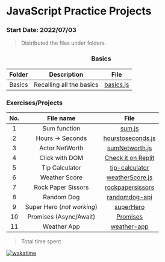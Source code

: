 # JavaScript Practice Projects 
### Start Date: 2022/07/03

> Distributed the files under folders.

<h3 align="center">Basics</h3>

|Folder|Description|File|
|:---:|:---:|:---:|
|Basics|Recalling all the basics|[basics.js](https://github.com/raihanrms/BingeJS/blob/main/Basics/basics.js)|


<h3 align="left">Exercises/Projects</h3>
 
| No. | File name | File |
|:---:|:---:|:---:|
| 1 | Sum function | [sum.js](https://github.com/raihanrms/BingeJS/tree/main/functions/sum.js) |
| 2 | Hours -> Seconds | [hourstoseconds.js](https://github.com/raihanrms/BingeJS/blob/main/exercises/converthourstoseconds.js) |
| 3 | Actor NetWorth | [sumNetworth.js](https://github.com/raihanrms/BingeJS/blob/main/exercises/sumNetworth.js) |
| 4 | Click with DOM | [Check it on Replit](https://replit.com/@raihanrms/DOM-Manupilation) |
| 5 | Tip Calculator | [tip-calculator](https://github.com/raihanrms/BingeJS/tree/main/projects/tip-calculator/exercise) |
| 6 | Weather Score | [weatherScore.js](https://github.com/raihanrms/BingeJS/blob/main/exercises/weatherScore.js) |
| 7 | Rock Paper Sissors | [rockpapersissors](https://github.com/raihanrms/BingeJS/tree/main/projects/rockpaperscissors) | 
| 8 | Random Dog | [randomdog-api](https://github.com/raihanrms/BingeJS/tree/main/projects/randomdog-api)|
| 9 | Super Hero (_not working_) | [superHero ](https://github.com/raihanrms/BingeJS/tree/main/projects/superHero) |
| 10 | Promises (Async/Await)| [Promises](https://github.com/raihanrms/BingeJS/tree/main/exercises/Promises) |
| 11 | Weather App | [weather-app](https://github.com/raihanrms/BingeJS/tree/main/projects/weather-app) |

> Total time spent

[![wakatime](https://wakatime.com/badge/user/0602677e-e1f1-4ba7-90c1-770c3a600207/project/be178c23-152e-45ec-9592-7df40482efdb.svg)](https://wakatime.com/badge/user/0602677e-e1f1-4ba7-90c1-770c3a600207/project/be178c23-152e-45ec-9592-7df40482efdb)
